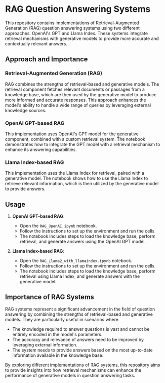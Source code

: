 # RAG Question Answering Systems

This repository contains implementations of Retrieval-Augmented Generation (RAG) question answering systems using two different approaches: OpenAI's GPT and Llama Index. These systems integrate retrieval mechanisms with generative models to provide more accurate and contextually relevant answers.

## Approach and Importance

### Retrieval-Augmented Generation (RAG)
RAG combines the strengths of retrieval-based and generative models. The retrieval component fetches relevant documents or passages from a knowledge base, which are then used by the generative model to produce more informed and accurate responses. This approach enhances the model's ability to handle a wide range of queries by leveraging external knowledge sources.

### OpenAI GPT-based RAG
This implementation uses OpenAI's GPT model for the generative component, combined with a custom retrieval system. The notebook demonstrates how to integrate the GPT model with a retrieval mechanism to enhance its answering capabilities.

### Llama Index-based RAG
This implementation uses the Llama Index for retrieval, paired with a generative model. The notebook shows how to use the Llama Index to retrieve relevant information, which is then utilized by the generative model to provide answers.


## Usage

1. **OpenAI GPT-based RAG**:
   - Open the `RAG_OpenAI.ipynb` notebook.
   - Follow the instructions to set up the environment and run the cells.
   - The notebook includes steps to load the knowledge base, perform retrieval, and generate answers using the OpenAI GPT model.

2. **Llama Index-based RAG**:
   - Open the `RAG_Llama2_with_llamaindex.ipynb` notebook.
   - Follow the instructions to set up the environment and run the cells.
   - The notebook includes steps to load the knowledge base, perform retrieval using Llama Index, and generate answers with the generative model.

## Importance of RAG Systems

RAG systems represent a significant advancement in the field of question answering by combining the strengths of retrieval-based and generative models. They are particularly useful in scenarios where:
- The knowledge required to answer questions is vast and cannot be entirely encoded in the model's parameters.
- The accuracy and relevance of answers need to be improved by leveraging external information.
- The system needs to provide answers based on the most up-to-date information available in the knowledge base.

By exploring different implementations of RAG systems, this repository aims to provide insights into how retrieval mechanisms can enhance the performance of generative models in question answering tasks.
